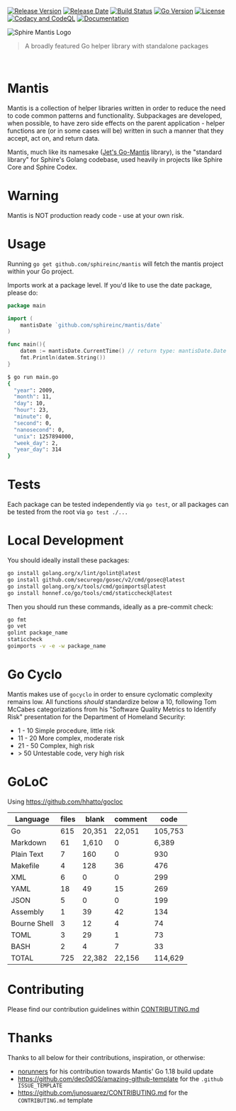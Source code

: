 [![Release Version](https://img.shields.io/github/v/release/sphireinc/mantis)](https://github.com/sphireinc/Mantis/releases/latest)
[![Release Date](https://img.shields.io/github/release-date/sphireinc/mantis)](https://github.com/sphireinc/Mantis/releases/latest)
[![Build Status](https://github.com/sphireinc/Mantis/actions/workflows/build.yml/badge.svg?branch=master)](https://github.com/sphireinc/Mantis/actions/workflows/build-and-test.yml)
[![Go Version](https://img.shields.io/github/go-mod/go-version/sphireinc/mantis)](https://github.com/sphireinc/Mantis/releases/latest)
[![License](https://img.shields.io/github/license/sphireinc/mantis)](https://github.com/sphireinc/Mantis/releases/latest)
[![Codacy and CodeQL](https://github.com/sphireinc/Mantis/actions/workflows/analyze.yml/badge.svg?branch=master)](https://github.com/sphireinc/Mantis/actions/workflows/codeql-analysis.yml)
[![Documentation](https://img.shields.io/badge/GitHub_Pages-Ready-blue)](https://sphireinc.github.io/Mantis/)

<p>
    <img src="https://raw.githubusercontent.com/sphireinc/Mantis/master/_logo/mantis_logo.png" alt="Sphire Mantis Logo"/>
</p>

> A broadly featured Go helper library with standalone packages

<p>
  <a target="_blank" href="https://github.com/sphireinc/Mantis/tree/master/byte"><img src="https://img.shields.io/badge/Byte-brightgreen" alt=""/></a>&nbsp;
  <a target="_blank" href="https://github.com/sphireinc/Mantis/tree/master/cache"><img src="https://img.shields.io/badge/Cache-blue" alt=""/></a>&nbsp;
  <a target="_blank" href="https://github.com/sphireinc/Mantis/tree/master/data"><img src="https://img.shields.io/badge/Data-orangered" alt=""/></a>&nbsp;
  <a target="_blank" href="https://github.com/sphireinc/Mantis/tree/master/database"><img src="https://img.shields.io/badge/Database-violet" alt=""/></a>&nbsp;
  <a target="_blank" href="https://github.com/sphireinc/Mantis/tree/master/date"><img src="https://img.shields.io/badge/Date-informational" alt=""/></a>&nbsp;
  <a target="_blank" href="https://github.com/sphireinc/Mantis/tree/master/encoding"><img src="https://img.shields.io/badge/Encoding-brightgreen" alt=""/></a>&nbsp;
  <a target="_blank" href="https://github.com/sphireinc/Mantis/tree/master/encryption"><img src="https://img.shields.io/badge/Encryption-orangered" alt=""/></a>&nbsp;
  <a target="_blank" href="https://github.com/sphireinc/Mantis/tree/master/helper"><img src="https://img.shields.io/badge/Helper-important" alt=""/></a>&nbsp;
  <a target="_blank" href="https://github.com/sphireinc/Mantis/tree/master/http"><img src="https://img.shields.io/badge/HTTP-critical" alt=""/></a>&nbsp;
  <a target="_blank" href="https://github.com/sphireinc/Mantis/tree/master/log"><img src="https://img.shields.io/badge/Log-blue" alt=""/></a>&nbsp;
  <a target="_blank" href="https://github.com/sphireinc/Mantis/tree/master/uuid"><img src="https://img.shields.io/badge/UUID-lightgrey" alt=""/></a>&nbsp;
  <a target="_blank" href="https://github.com/sphireinc/Mantis/tree/master/validation"><img src="https://img.shields.io/badge/Validation-critical" alt=""/></a>&nbsp;
</p>


# Mantis

Mantis is a collection of helper libraries written in order to reduce
the need to code common patterns and functionality. Subpackages are developed, when possible, 
to have zero side effects on the parent application - helper functions are (or in some cases will be)
written in such a manner that they accept, act on, and return data.

Mantis, much like its namesake ([Jet's Go-Mantis](https://github.com/jet/go-mantis) library), is the
"standard library" for Sphire's Golang codebase, used heavily in projects like Sphire Core and Sphire Codex. 

# Warning

Mantis is NOT production ready code - use at your own risk.

# Usage

Running `go get github.com/sphireinc/mantis` will fetch the mantis project within your Go project.

Imports work at a package level. If you'd like to use the date package, please do:

```go
package main 

import (
	mantisDate `github.com/sphireinc/mantis/date`
)

func main(){ 
	datem := mantisDate.CurrentTime() // return type: mantisDate.Date
	fmt.Println(datem.String())
}
```

```bash
$ go run main.go
{
  "year": 2009,
  "month": 11,
  "day": 10,
  "hour": 23,
  "minute": 0,
  "second": 0,
  "nanosecond": 0,
  "unix": 1257894000,
  "week_day": 2,
  "year_day": 314
}
```

# Tests

Each package can be tested independently via `go test`, or all packages can be tested from 
the root via `go test ./...`

# Local Development

You should ideally install these packages:

```bash
go install golang.org/x/lint/golint@latest
go install github.com/securego/gosec/v2/cmd/gosec@latest
go install golang.org/x/tools/cmd/goimports@latest
go install honnef.co/go/tools/cmd/staticcheck@latest
```

Then you should run these commands, ideally as a pre-commit check:

```bash
go fmt
go vet
golint package_name
staticcheck
goimports -v -e -w package_name
```

# Go Cyclo

Mantis makes use of `gocyclo` in order to ensure cyclomatic complexity remains low. All functions *should* 
standardize below a 10, following Tom McCabes categorizations from his "Software Quality Metrics 
to Identify Risk" presentation for the Department of Homeland Security:

* 1 - 10 Simple procedure, little risk
* 11 - 20 More complex, moderate risk
* 21 - 50 Complex, high risk
* \> 50 Untestable code, very high risk

# GoLoC

Using https://github.com/hhatto/gocloc

| Language     | files | blank  | comment | code    |
|--------------|-------|--------|---------|---------|
| Go           | 615   | 20,351 | 22,051  | 105,753 |
| Markdown     | 61    | 1,610  | 0       | 6,389   |
| Plain Text   | 7     | 160    | 0       | 930     |
| Makefile     | 4     | 128    | 36      | 476     |
| XML          | 6     | 0      | 0       | 299     |
| YAML         | 18    | 49     | 15      | 269     |
| JSON         | 5     | 0      | 0       | 199     |
| Assembly     | 1     | 39     | 42      | 134     |
| Bourne Shell | 3     | 12     | 4       | 74      |
| TOML         | 3     | 29     | 1       | 73      |
| BASH         | 2     | 4      | 7       | 33      |
| TOTAL        | 725   | 22,382 | 22,156  | 114,629 |

# Contributing

Please find our contribution guidelines within [CONTRIBUTING.md](https://github.com/sphireinc/Mantis/blob/master/CONTRIBUTING.md)

# Thanks

Thanks to all below for their contributions, inspiration, or otherwise:

* [norunners](https://github.com/norunners) for his contribution towards Mantis' Go 1.18 build update
* https://github.com/dec0dOS/amazing-github-template for the `.github ISSUE_TEMPLATE`
* https://github.com/junosuarez/CONTRIBUTING.md for the `CONTRIBUTING.md` template
